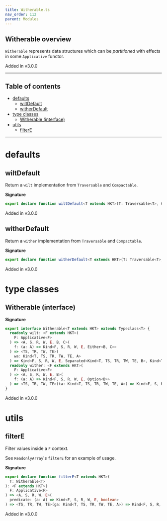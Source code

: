```yaml
---
title: Witherable.ts
nav_order: 112
parent: Modules
---
```


## Witherable overview

`Witherable` represents data structures which can be _partitioned_ with effects in some `Applicative` functor.

Added in v3.0.0

---

<h2 class="text-delta">Table of contents</h2>

- [defaults](#defaults)
  - [wiltDefault](#wiltdefault)
  - [witherDefault](#witherdefault)
- [type classes](#type-classes)
  - [Witherable (interface)](#witherable-interface)
- [utils](#utils)
  - [filterE](#filtere)

---

# defaults

## wiltDefault

Return a `wilt` implementation from `Traversable` and `Compactable`.

**Signature**

```ts
export declare function wiltDefault<T extends HKT>(T: Traversable<T>, C: Compactable<T>): Witherable<T>['wilt']
```

Added in v3.0.0

## witherDefault

Return a `wither` implementation from `Traversable` and `Compactable`.

**Signature**

```ts
export declare function witherDefault<T extends HKT>(T: Traversable<T>, C: Compactable<T>): Witherable<T>['wither']
```

Added in v3.0.0

# type classes

## Witherable (interface)

**Signature**

```ts
export interface Witherable<T extends HKT> extends Typeclass<T> {
  readonly wilt: <F extends HKT>(
    F: Applicative<F>
  ) => <A, S, R, W, E, B, C>(
    f: (a: A) => Kind<F, S, R, W, E, Either<B, C>>
  ) => <TS, TR, TW, TE>(
    wa: Kind<T, TS, TR, TW, TE, A>
  ) => Kind<F, S, R, W, E, Separated<Kind<T, TS, TR, TW, TE, B>, Kind<T, TS, TR, TW, TE, C>>>
  readonly wither: <F extends HKT>(
    F: Applicative<F>
  ) => <A, S, R, W, E, B>(
    f: (a: A) => Kind<F, S, R, W, E, Option<B>>
  ) => <TS, TR, TW, TE>(ta: Kind<T, TS, TR, TW, TE, A>) => Kind<F, S, R, W, E, Kind<T, TS, TR, TW, TE, B>>
}
```

Added in v3.0.0

# utils

## filterE

Filter values inside a `F` context.

See `ReadonlyArray`'s `filterE` for an example of usage.

**Signature**

```ts
export declare function filterE<T extends HKT>(
  T: Witherable<T>
): <F extends HKT>(
  F: Applicative<F>
) => <A, S, R, W, E>(
  predicate: (a: A) => Kind<F, S, R, W, E, boolean>
) => <TS, TR, TW, TE>(ga: Kind<T, TS, TR, TW, TE, A>) => Kind<F, S, R, W, E, Kind<T, TS, TR, TW, TE, A>>
```

Added in v3.0.0
